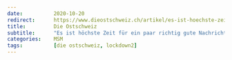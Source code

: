 ```yaml
---
date:          2020-10-20
redirect:      https://www.dieostschweiz.ch/artikel/es-ist-hoechste-zeit-fuer-ein-paar-richtig-gute-nachrichten-AWxpnzk
title:         Die Ostschweiz
subtitle:      "Es ist höchste Zeit für ein paar richtig gute Nachrichten"
categories:    MSM
tags:          [die ostschweiz, lockdown2]
---
```

